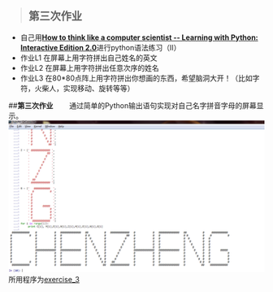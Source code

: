 >## 第三次作业
- 自己用[**How to think like a computer scientist -- Learning with Python: Interactive Edition 2.0**](http://interactivepython.org/runestone/static/thinkcspy/index.html)进行python语法练习（II）
- 作业L1 在屏幕上用字符拼出自己姓名的英文
- 作业L2 在屏幕上用字符拼出任意次序的姓名
- 作业L3 在80*80点阵上用字符拼出你想画的东西，希望脑洞大开！（比如字符，火柴人，实现移动、旋转等等）

##**第三次作业**
　　通过简单的Python输出语句实现对自己名字拼音字母的屏幕显示。
![运行结果][1]
　　所用程序为[exercise_3][2]
  
[1]: https://raw.githubusercontent.com/XiaobudianChen/computationalphysics_N2013301020075/master/exercise_3/chenz1.png

[2]: https://raw.githubusercontent.com/XiaobudianChen/computationalphysics_N2013301020075/master/exercise_3/exercise_3.py
